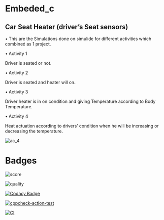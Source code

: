 # Embeded_c


## Car Seat Heater (driver’s Seat sensors)


• This are the Simulations done on simulide for different activities which combined as 1 project.

• Activity 1

Driver is seated or not.

• Activity 2

Driver is seated and heater will on.

• Activity 3

Driver heater is in on condition and giving Temperature according to Body Temperature.

• Activity 4

Heat actuation according to drivers’ condition when he will be increasing or decreasing the temperature.

![ac_4](https://user-images.githubusercontent.com/86276947/127434675-030b17d3-b3f3-429d-8725-86ee07bd9fcb.PNG )



# Badges










![score](https://www.code-inspector.com/project/25795/score/svg)


![quality](https://www.code-inspector.com/project/25795/status/svg)

[![Codacy Badge](https://app.codacy.com/project/badge/Grade/4c63db07e0c548b7a4ed5567f7994e62)](https://www.codacy.com/gh/TanmayBhilkar/Embeded_c/dashboard?utm_source=github.com&amp;utm_medium=referral&amp;utm_content=TanmayBhilkar/Embeded_c&amp;utm_campaign=Badge_Grade)

[![cppcheck-action-test](https://github.com/TanmayBhilkar/Embeded_c/actions/workflows/main.yml/badge.svg)](https://github.com/TanmayBhilkar/Embeded_c/actions/workflows/main.yml)

[![CI](https://github.com/TanmayBhilkar/Embeded_c/actions/workflows/CI.yml/badge.svg)](https://github.com/TanmayBhilkar/Embeded_c/actions/workflows/CI.yml)










